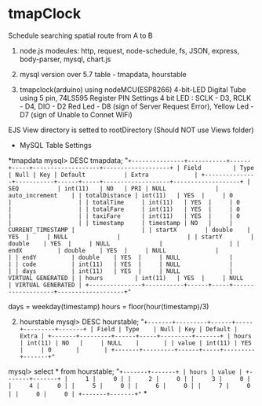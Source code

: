 # tmapClock
Schedule searching spatial route from A to B


1. node.js
modeules:
http, request, node-schedule, fs, JSON, express, body-parser, mysql, chart.js

2. mysql
version over 5.7
table - tmapdata, hourstable

3. tmapclock(arduino)
using nodeMCU(ESP8266)
4-bit-LED Digital Tube using 5 pin, 74LS595 Register
PIN Settings
4 bit LED : SCLK - D3, RCLK - D4, DIO - D2
Red Led - D8 (sign of Server Request Error), Yellow Led - D7 (sign of Unable to Connet WiFi)

EJS View directory is setted to rootDirectory (Should NOT use Views folder)

+ MySQL Table Settings

*tmapdata
mysql> DESC tmapdata;
"`+---------------+-----------+------+-----+-------------------+-------------------+
| Field         | Type      | Null | Key | Default           | Extra             |
+---------------+-----------+------+-----+-------------------+-------------------+
| SEQ           | int(11)   | NO   | PRI | NULL              | auto_increment    |
| totalDistance | int(11)   | YES  |     | 0                 |                   |
| totalTime     | int(11)   | YES  |     | 0                 |                   |
| totalFare     | int(11)   | YES  |     | 0                 |                   |
| taxiFare      | int(11)   | YES  |     | 0                 |                   |
| timestamp     | timestamp | NO   |     | CURRENT_TIMESTAMP |                   |
| startX        | double    | YES  |     | NULL              |                   |
| startY        | double    | YES  |     | NULL              |                   |
| endX          | double    | YES  |     | NULL              |                   |
| endY          | double    | YES  |     | NULL              |                   |
| code          | int(11)   | YES  |     | NULL              |                   |
| days          | int(11)   | YES  |     | NULL              | VIRTUAL GENERATED |
| hours         | int(11)   | YES  |     | NULL              | VIRTUAL GENERATED |
+---------------+-----------+------+-----+-------------------+-------------------+"`

days = weekday(timestamp)
hours = floor(hour(timestamp)/3)

2. hourstable
mysql> DESC hourstable;
"`+-------+---------+------+-----+---------+-------+
| Field | Type    | Null | Key | Default | Extra |
+-------+---------+------+-----+---------+-------+
| hours | int(11) | NO   |     | NULL    |       |
| value | int(11) | YES  |     | 0       |       |
+-------+---------+------+-----+---------+-------+"`

mysql> select * from hourstable;
"`+-------+-------+
| hours | value |
+-------+-------+
|     1 |     0 |
|     2 |     0 |
|     3 |     0 |
|     4 |     0 |
|     5 |     0 |
|     6 |     0 |
|     7 |     0 |
|     0 |     0 |
+-------+-------+"`
*
